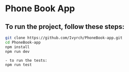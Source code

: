 # Phone Book App

## To run the project, follow these steps:

```bash
git clone https://github.com/Ivyrch/PhoneBook-app.git
cd PhoneBook-app
npm install
npm run dev

- to run the tests:
npm run test 



